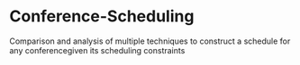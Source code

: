 # Conference-Scheduling
Comparison and analysis of multiple techniques to construct a schedule for any conferencegiven its scheduling constraints
